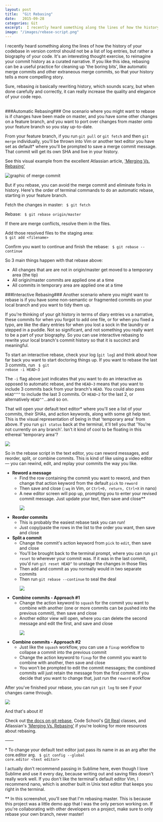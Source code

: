 ```yaml
---
layout: post
title:  "Git Rebasing"
date:   2015-09-28
categories: Git
excerpt:  I recently heard something along the lines of how the history of your codebase in version control should not be a list of log entries, but rather a biography of your code. Here's a quick rundown of what rebasing is in git, and how it can help cut out commit cruft so that your repo tells a more compelling story.
image: "/images/rebase-script.png"
---
```



I recently heard something along the lines of how the history of your codebase in version control should not be a list of log entries, but rather a biography of your code. It's an interesting thought exercise, to reimagine your commit history as a curated narrative. If you like this idea, rebasing can be a useful practice for cleaning up 'the boring bits', like automatic merge commits and other extraneous merge commits, so that your history tells a more compelling story.

Sure, rebasing *is* basically rewriting history, which sounds scary, but when done carefully and correctly, it can really increase the quality and elegance of your code repo.
<br>
<br>

###Automatic Rebasing###
One scenario where you might want to rebase is if changes have been made on master, and you have some other changes on a feature branch, and you want to port over changes from master onto your feature branch so you stay up-to-date.

From your feature branch, if you run `git pull` or `git fetch` and then `git merge` individually, you'll be thrown into Vim or another text editor you have set as default&#42; where you'll be prompted to save a merge commit message. That commit will get its own SHA and live in your history.

See this visual example from the excellent Atlassian article, ['Merging Vs. Rebasing'](https://www.atlassian.com/git/tutorials/merging-vs-rebasing/conceptual-overview)

<img src="/images/git-merge.png" alt="graphic of merge commit">

But if you rebase, you can avoid the merge commit and eliminate forks in history. Here's the order of terminal commands to do an automatic rebase, starting in your feature branch.

Fetch the changes in master:
<code class="terminal">
$ git fetch
</code>

Rebase:
<code class="terminal">
$ git rebase origin/master
</code>

If there are merge conflicts, resolve them in the files.

Add those resolved files to the staging area:
<code class="terminal">
$ git add &lt;filename&gt;
</code>

Confirm you want to continue and finish the rebase:
<code class="terminal">
$ git rebase --continue
</code>

<p class="list-head">So 3 main things happen with that rebase above:</p>
<ul class="automatic-rebase-list">
<li>All changes that are are not in origin/master get moved to a temporary area (the tip)</li>
<li>All origin/master commits are applied one at a time</li>
<li>All commits in temporary area are applied one at a time</li>
</ul>


###Interactive Rebasing###
Another scenario where you might want to rebase is if you have some non-semantic or fragmented commits on your local branch and you want to tidy them up.

If you're thinking of your git history in terms of diary entries vs a narrative, these commits for when you forgot to add one file, or for when you fixed a typo, are like the diary entries for when you lost a sock in the laundry or stepped in a puddle. Not so significant, and not something you really want to be a part of your biography. So you can use interactive rebasing to rewrite your local branch's commit history so that it is succinct and meaningful.

To start an interactive rebase, check your log (`git log`) and think about how far back you want to start doctoring things up. If you want to rebase the last 3 commits, run
<code class="terminal">
$ git rebase -i HEAD~3
</code>

The `-i` flag above just indicates that you want to do an interactive as opposed to automatic rebase, and the `HEAD~3` means that you want to include 3 commits back from your branch's `HEAD`. You could also pass `HEAD^^^` to include the last 3 commits. Or `HEAD~2` for the last 2, or alternatively `HEAD^^`...and so on.

That will open your default text editor&#42; where you'll see a list of your commits, their SHAs, and action keywords, along with some git help text. This is the visual representation of being in that 'temporary area' from above. If you run `git status` back at the terminal, it'll tell you that 'You're not currently on any branch'. Isn't it kind of cool to be floating in this ethereal 'temporary area'?

<img src="/images/rebase-script.png">

<!-- <img src="http://memesvault.com/wp-content/uploads/Philosoraptor-Blank-6.jpg"> -->
<p class="list-head">So in the rebase script in the text editor, you can reword messages, and reorder, split, or combine commits. This is kind of like using a video editor &mdash; you can rewind, edit, and replay your commits the way you like. </p>

<ul>
	<li>
<strong>Reword a message</strong>
<ul>
<li>Find the row containing the commit you want to reword, and then change that action keyword from the default <code>pick</code> to <code>reword</code></li>
<li>Then save and close (<code>:wq</code> in Vim, or <code>Ctrl+0, return, Ctrl+X</code> in nano)</li>
<li>A new editor screen will pop up, prompting you to enter your revised commit message. Just update your text, then save and close&#42;&#42;</li>

<img src="/images/rebase-reword.png"></ul></li>
<li>
<strong>Reorder commits</strong>
<ul>
<li>This is probably the easiest rebase task you can run!</li>
<li>Just copy/paste the rows in the list to the order you want, then save and close</li>
</ul></li>
<li><strong>Split a commit</strong>
<ul>
<li>Change the commit's action keyword from <code>pick</code> to <code>edit</code>, then save and close</li>
<li>You'll be brought back to the terminal prompt, where you can run <code>git reset</code> to wherever your commit was. If it was in the last commit, you'd run <code>git reset HEAD^</code> to unstage the changes in those files</li>
<li>Then add and commit as you normally would in two separate commits</li>
<li>Then run <code>git rebase --continue</code> to seal the deal

<img src="/images/split-commits.png"></li></ul></li>

<li><strong>Combine commits - Approach #1</strong>
<ul>
<li>Change the action keyword to <code>squash</code> for the commit you want to combine with another (one or more commits can be pushed into the previous commit), then save and close</li>
<li>Another editor view will open, where you can delete the second message and edit the first, and save and close

<img src="/images/squash.png"></li></ul></li>

<li><strong>Combine commits - Approach #2</strong>
  <ul>
<li>Just like the <code>squash</code> workflow, you can use a <code>fixup</code> workflow to collapse a commit into the previous commit</li>
<li>Change the action keyword to <code>fixup</code> for the commit you want to combine with another, then save and close</li>
<li>You won't be prompted to edit the commit messages; the combined commits will just retain the message from the first commit. If you decide that you want to change that, just run the <code>reword</code> workflow </li>
</ul></li></ul>

After you've finished your rebase, you can run `git log` to see if your changes came through.

<img src="/images/log.png"/>

And that's about it!

Check out [the docs on git rebase](http://git-scm.com/docs/git-rebase), Code School's [Git Real](https://www.codeschool.com/paths/git) classes, and Atlassian's ['Merging Vs. Rebasing'](https://www.atlassian.com/git/tutorials/merging-vs-rebasing/conceptual-overview) if you're looking for more resources about rebasing.
<br>

&mdash;&mdash;

&#42; To change your default text editor just pass its name in as an arg after the core.editor arg.
<code class="terminal">
$ git config --global core.editor &lt;text editor&gt;
</code>

I actually don't recommend passing in Sublime here, even though I love Sublime and use it every day, because writing out and saving files doesn't really work well. If you don't like the terminal's default editor Vim, I recommend nano, which is another built in Unix text editor that keeps you right in the terminal.

&#42;&#42; In this screenshot, you'll see that I'm rebasing master. This is because this project was a little demo app that I was the only person working on. If you're collaborating with other developers on a project, make sure to only rebase your own branch, never master!
